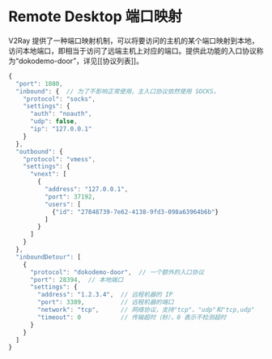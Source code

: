 # Remote Desktop 端口映射

V2Ray 提供了一种端口映射机制，可以将要访问的主机的某个端口映射到本地，访问本地端口，即相当于访问了远端主机上对应的端口。提供此功能的入口协议称为“dokodemo-door”，详见[[协议列表]]。

```javascript
{
  "port": 1080,
  "inbound": {  // 为了不影响正常使用，主入口协议依然使用 SOCKS。
    "protocol": "socks",
    "settings": {
      "auth": "noauth",
      "udp": false,
      "ip": "127.0.0.1"
    }
  },
  "outbound": {
    "protocol": "vmess",
    "settings": {
      "vnext": [
        {
          "address": "127.0.0.1",
          "port": 37192,
          "users": [
            {"id": "27848739-7e62-4138-9fd3-098a63964b6b"}
          ]
        }
      ]
    }
  },
  "inboundDetour": [
    {
      "protocol": "dokodemo-door",  // 一个额外的入口协议
      "port": 28394,  // 本地端口
      "settings": {
        "address": "1.2.3.4",  // 远程机器的 IP
        "port": 3389,          // 远程机器的端口
        "network": "tcp",      // 网络协议，支持"tcp"、"udp"和"tcp,udp"
        "timeout": 0           // 传输超时（秒），0 表示不检测超时
      }
    }
  ]
}
```